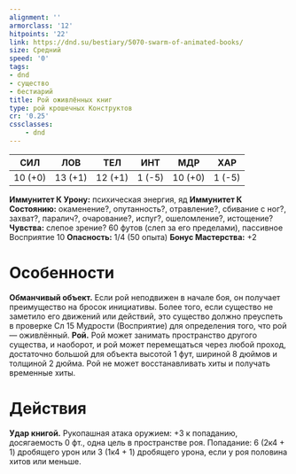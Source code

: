```yaml
---
alignment: ''
armorclass: '12'
hitpoints: '22'
link: https://dnd.su/bestiary/5070-swarm-of-animated-books/
size: Средний
speed: '0'
tags:
- dnd
- существо
- бестиарий
title: Рой оживлённых книг
type: рой крошечных Конструктов
cr: '0.25'
cssclasses:
    - dnd
---
```



| СИЛ | ЛОВ | ТЕЛ | ИНТ | МДР | ХАР |
|---|---|---|---|---|---|
| 10 (+0) | 13 (+1) | 12 (+1) | 1 (-5) | 10 (+0) | 1 (-5) |
**Иммунитет К Урону:** психическая энергия, яд
**Иммунитет К Состоянию:** окаменение?, опутанность?, отравление?, сбивание с ног?, захват?, паралич?, очарование?, испуг?, ошеломление?, истощение?
**Чувства:** слепое зрение? 60 футов (слеп за его пределами), пассивное Восприятие 10
**Опасность:** 1/4 (50 опыта)
**Бонус Мастерства:** +2


# Особенности
**Обманчивый объект.** Если рой неподвижен в начале боя, он получает преимущество на бросок инициативы. Более того, если существо не заметило его движений или действий, это существо должно преуспеть в проверке Сл 15 Мудрости (Восприятие) для определения того, что рой — оживлённый.
**Рой.** Рой может занимать пространство другого существа, и наоборот, и рой может перемещаться через любой проход, достаточно большой для объекта высотой 1 фут, шириной 8 дюймов и толщиной 2 дюйма. Рой не может восстанавливать хиты и получать временные хиты.


# Действия
**Удар книгой.** Рукопашная атака оружием: +3 к попаданию, досягаемость 0 фт., одна цель в пространстве роя. Попадание: 6 (2к4 + 1) дробящего урон или 3 (1к4 + 1) дробящего урона, если у роя половина хитов или меньше.